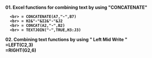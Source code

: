 <b>01. Excel functions for combining text by using "CONCATENATE"

      <br> = CONCATENATE(A7,"-",B7) 
      <br> = H2&"-"&I2&"-"&J2 
      <br> = CONCAT(A2,"-",B2) 
      <br> = TEXTJOIN("-",TRUE,H3:J3) 

<b>02. Combining text functions by using " Left Mid Write " 
      <br> =LEFT(C2,3) 
      <br> =RIGHT(G2,6)
       <br> 
